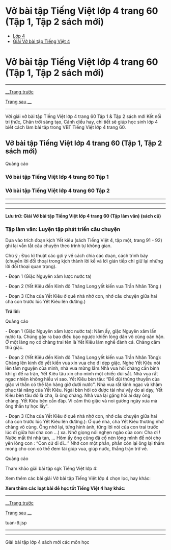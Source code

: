 # Vở bài tập Tiếng Việt lớp 4 trang 60 (Tập 1, Tập 2 sách mới)

  * [Lớp 4](https://vietjack.com/series/lop-4.jsp)
  * [Giải Vở bài tập Tiếng Việt 4](https://vietjack.com/giai-vo-bai-tap-tieng-viet-4/index.jsp)



# Vở bài tập Tiếng Việt lớp 4 trang 60 (Tập 1, Tập 2 sách mới)

* * *

[__Trang trước](https://vietjack.com/giai-vo-bai-tap-tieng-viet-4/tuan-9.jsp)

[Trang sau __](https://vietjack.com/giai-vo-bai-tap-tieng-viet-4/tuan-9.jsp)

* * *

Với giải vở bài tập Tiếng Việt lớp 4 trang 60 Tập 1 & Tập 2 sách mới Kết nối tri thức, Chân trời sáng tạo, Cánh diều hay, chi tiết sẽ giúp học sinh lớp 4 biết cách làm bài tập trong VBT Tiếng Việt lớp 4 trang 60.

## Vở bài tập Tiếng Việt lớp 4 trang 60 (Tập 1, Tập 2 sách mới)

Quảng cáo

### **Vở bài tập Tiếng Việt lớp 4 trang 60 Tập 1**

### **Vở bài tập Tiếng Việt lớp 4 trang 60 Tập 2**

* * *

* * *

* * *

**Lưu trữ: Giải Vở bài tập Tiếng Việt lớp 4 trang 60 (Tập làm văn) (sách cũ)**

### **Tập làm văn: Luyện tập phát triển câu chuyện**

Dựa vào trích đoạn kịch Yết kiêu (sách Tiếng Việt 4, tập một, trang 91 - 92) ghi lại vắn tắt câu chuyện theo trình tự không gian.

Chú ý : Đọc kĩ thuật các gợi ý về cách chia các đoạn, cách trình bày (chuyển lời đối thoại trong kịch thành lời kể và lời gián tiếp chỉ giữ lại những lời đối thoại quan trọng).

\- Đoạn 1 (Giặc Nguyên xâm lược nước ta)

\- Đoạn 2 (Yết Kiêu đến Kinh đô Thăng Long yết kiến vua Trần Nhân Tông.)

\- Đoạn 3 (Cha của Yết Kiêu ở quê nhà nhớ con, nhớ câu chuyện giữa hai cha con trước lúc Yết Kiêu lên đường.)

**Trả lời:**

Quảng cáo

\- Đoạn 1 (Giặc Nguyên xâm lược nước ta): Năm ấy, giặc Nguyên xâm lấn nước ta. Chúng gây ra bao điều bạo ngược khiến lòng dân vô cùng oán hận. Ở một làng nọ có chàng trai tên là Yết Kiêu làm nghề đánh cá. Chàng căm thù giặc. 

\- Đoạn 2 (Yết Kiêu đến Kinh đô Thăng Long yết kiến vua Trần Nhân Tông): Chàng lên kinh đô yết kiến vua xin vua cho đi dẹp giặc. Nghe Yết Kiêu nói lên tâm nguyện của mình, nhà vua mừng lắm.Nhà vua hỏi chàng cần binh khí gì để ra trận, Yết Kiêu tâu xin cho mình một chiếc dùi sắt. Nhà vua rất ngạc nhiên không hiểu vì sao. Yết Kiêu bèn tâu: “Để dùi thủng thuyền của giặc vì thần có thể lặn hàng giờ dưới nước". Nhà vua rất kinh ngạc và khâm phục tài năng của Yết Kiêu. Ngài bèn hỏi có được tài như vậy do ai dạy, Yết Kiêu bèn tâu đó là cha, là ông chàng. Nhà vua lại gặng hỏi ai dạy ông chàng. Yết Kiêu bèn cẩn đáp. Vì căm thù giặc và noi gương ngày xưa mà ông thần tự học lấy".

\- Đoạn 3 (Cha của Yết Kiêu ở quê nhà nhớ con, nhớ câu chuyện giữa hai cha con trước lúc Yết Kiêu lên đường.): Ở quê nhà, cha Yết Kiêu thương nhớ chàng vô cùng. Ông nhớ lại, từng hình ảnh, từng lời nói của con trai trước lúc đi giữa hai cha con ...) xa. Nhớ giọng nói nghẹn ngào của con: Cha ơi ! Nước mất thì nhà tan, ... Hôm ấy ông cũng đã cố nén lòng mình để nói cho yên lòng con : “Con cứ đi đi...” Nhớ con một phần, phần còn lại ông lại thầm mong cho con có thể đem tài giúp vua, giúp nước, thắng trận trở về. 

Quảng cáo

Tham khảo giải bài tập sgk Tiếng Việt lớp 4:

Xem thêm các bài giải Vở bài tập Tiếng Việt lớp 4 chọn lọc, hay khác:

**Xem thêm các loạt bài để học tốt Tiếng Việt 4 hay khác:**

* * *

[__Trang trước](https://vietjack.com/giai-vo-bai-tap-tieng-viet-4/tuan-9.jsp)

[Trang sau __](https://vietjack.com/giai-vo-bai-tap-tieng-viet-4/tuan-9.jsp)

tuan-9.jsp

* * *

* * *

Giải bài tập lớp 4 sách mới các môn học
